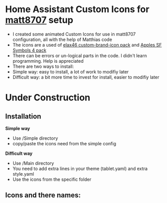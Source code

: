 # Home Assistant Custom Icons for [matt8707](https://github.com/matt8707/hass-config) setup


* I created some animated Custom Icons for use in matt8707 configuration, all with the help of Matthias code
* The icons are a used of [elax46 custom-brand-icon pack](https://github.com/elax46/custom-brand-icons) and [Apples SF Symbols 4 pack](https://www.figma.com/file/cZS81qLCTeX7saMP4lfzl0/SF-Symbols-4.0---SVG-Icons-(Community)?type=design&node-id=5-1670&t=7F4MSwBO065lKuKU-0)
* There can be errors or un-logical parts in the code. I didn't learn programming. Help is appreciated
* There are two ways to install:
* Simple way: easy to install, a lot of work to modifiy later
* Difficult way: a bit more time to invest for install, easier to modifiy later


# Under Construction


## Installation

**Simple way** <br>
- Use /Simple directory
- copy/paste the icons need from the simple config

**Difficult way** <br>
- Use /Main directory
- You need to add extra lines in your theme (tablet.yaml) and extra style.yaml
- Use the icons from the specific folder


## Icons and there names:


